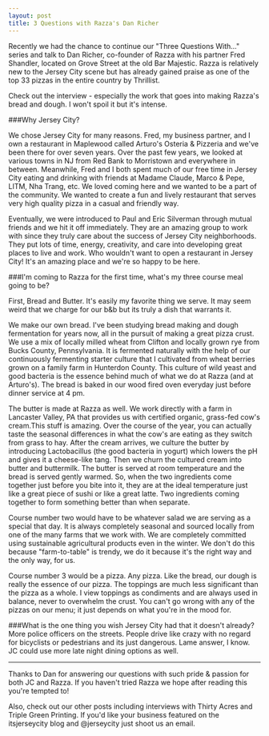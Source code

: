 ```yaml
---
layout: post
title: 3 Questions with Razza's Dan Richer
---
```


Recently we had the chance to continue our "Three Questions With..." series and talk to Dan Richer, co-founder of Razza with his partner Fred Shandler, located on Grove Street at the old Bar Majestic. Razza is relatively new to the Jersey City scene but has already gained praise as one of the top 33 pizzas in the entire country by Thrillist. 

Check out the interview - especially the work that goes into making Razza's bread and dough. I won't spoil it but it's intense. 

###Why Jersey City?

We chose Jersey City for many reasons. Fred, my business partner, and I own a restaurant in Maplewood called Arturo's Osteria & Pizzeria and we've been there for over seven years. Over the past few years, we looked at various towns in NJ from Red Bank to Morristown and everywhere in between. Meanwhile, Fred and I both spent much of our free time in Jersey City eating and drinking with friends at Madame Claude, Marco & Pepe, LITM, Nha Trang, etc. We loved coming here and we wanted to be a part of the community.  We wanted to create a fun and lively restaurant that serves very high quality pizza in a casual and friendly way. 

Eventually, we were introduced to Paul and Eric Silverman through mutual friends and we hit it off immediately. They are an amazing group to work with since they truly care about the success of Jersey City neighborhoods. They put lots of time, energy, creativity, and care into developing great places to live and work. Who wouldn't want to open a restaurant in Jersey City! It's an amazing place and we're so happy to be here.

###I'm coming to Razza for the first time, what's my three course meal going to be?

First, Bread and Butter. It's easily my favorite thing we serve. It may seem weird that we charge for our b&b but its truly a dish that warrants it.  

We make our own bread. I've been studying bread making and dough fermentation for years now, all in the pursuit of making a great pizza crust.  We use a mix of locally milled wheat from Clifton and locally grown rye from Bucks County, Pennsylvania. It is fermented naturally with the help of our continuously fermenting starter culture that I cultivated from wheat berries grown on a family farm in Hunterdon County. This culture of wild yeast and good bacteria is the essence behind much of what we do at Razza (and at Arturo's). The bread is baked in our wood fired oven everyday just before dinner service at 4 pm. 

The butter is made at Razza as well. We work directly with a farm in Lancaster Valley, PA that provides us with certified organic, grass-fed cow's cream.This stuff is amazing. Over the course of the year, you can actually taste the seasonal differences in what the cow's are eating as they switch from grass to hay. After the cream arrives, we culture the butter by introducing Lactobacillus (the good bacteria in yogurt) which lowers the pH and gives it a cheese-like tang. Then we churn the cultured cream into butter and buttermilk. The butter is served at room temperature and the bread is served gently warmed. So, when the two ingredients come together just before you bite into it, they are at the ideal temperature just like a great piece of sushi or like a great latte. Two ingredients coming together to form something better than when separate.

Course number two would have to be whatever salad we are serving as a special that day. It is always completely seasonal and sourced locally from one of the many farms that we work with. We are completely committed using sustainable agricultural products even in the winter. We don't do this because "farm-to-table" is trendy, we do it because it's the right way and the only way, for us.

Course number 3 would be a pizza. Any pizza. Like the bread, our dough is really the essence of our pizza. The toppings are much less significant than the pizza as a whole. I view toppings as condiments and are always used in balance, never to overwhelm the crust. You can't go wrong with any of the pizzas on our menu; it just depends on what you're in the mood for.
  
###What is the one thing you wish Jersey City had that it doesn't already?
More police officers on the streets. People drive like crazy with no regard for bicyclists or pedestrians and its just dangerous. Lame answer, I know.  JC could use more late night dining options as well.   

---

Thanks to Dan for answering our questions with such pride & passion for both JC and Razza. If you haven't tried Razza we hope after reading this you're tempted to! 

Also, check out our other posts including interviews with Thirty Acres and Triple Green Printing. If you'd like your business featured on the itsjerseycity blog and @jerseycity just shoot us an email. 